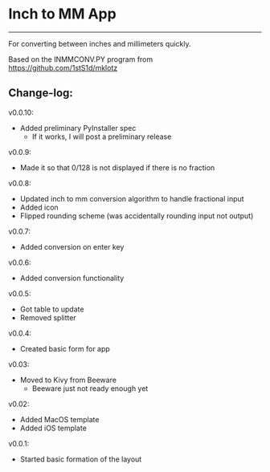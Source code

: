 # Inch to MM App
-----

For converting between inches and millimeters quickly.

Based on the INMMCONV.PY program from https://github.com/1stS1d/mklotz


## Change-log:
v0.0.10:
- Added preliminary PyInstaller spec
    - If it works, I will post a preliminary release

v0.0.9:
- Made it so that 0/128 is not displayed if there is no fraction

v0.0.8:
- Updated inch to mm conversion algorithm to handle fractional input
- Added icon
- Flipped rounding scheme (was accidentally rounding input not output)

v0.0.7:
- Added conversion on enter key

v0.0.6:
- Added conversion functionality

v0.0.5:
- Got table to update
- Removed splitter

v0.0.4:
- Created basic form for app

v0.03:
- Moved to Kivy from Beeware
    - Beeware just not ready enough yet

v0.02:
- Added MacOS template
- Added iOS template

v0.0.1:
- Started basic formation of the layout